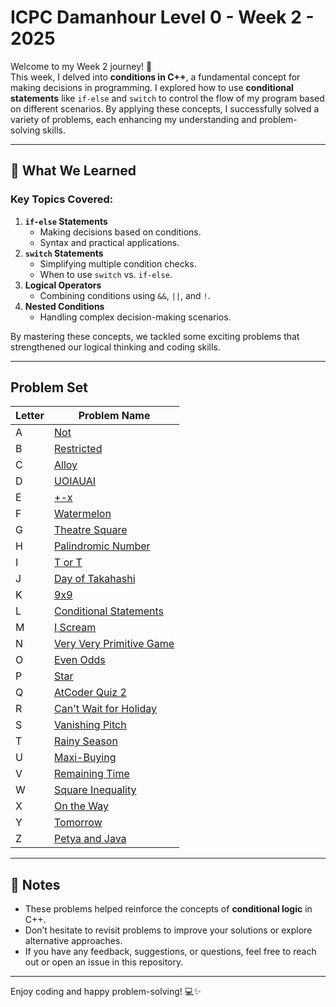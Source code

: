 # ICPC Damanhour Level 0 - Week 2 - 2025

Welcome to my Week 2 journey! 🎉  
This week, I delved into **conditions in C++**, a fundamental concept for making decisions in programming. I explored how to use **conditional statements** like `if-else` and `switch` to control the flow of my program based on different scenarios. By applying these concepts, I successfully solved a variety of problems, each enhancing my understanding and problem-solving skills.

---

## 🌟 What We Learned

### Key Topics Covered:

1. **`if-else` Statements**
   - Making decisions based on conditions.
   - Syntax and practical applications.
2. **`switch` Statements**
   - Simplifying multiple condition checks.
   - When to use `switch` vs. `if-else`.
3. **Logical Operators**
   - Combining conditions using `&&`, `||`, and `!`.
4. **Nested Conditions**
   - Handling complex decision-making scenarios.

By mastering these concepts, we tackled some exciting problems that strengthened our logical thinking and coding skills.

---

## Problem Set

| **Letter** | **Problem Name**                                                                                                       |
| ---------- | ---------------------------------------------------------------------------------------------------------------------- |
| A          | [Not](https://github.com/Mo3bassia/Sheet-2-ICPC-Level-0-2025/blob/main/Not.cpp)                                        |
| B          | [Restricted](https://github.com/Mo3bassia/Sheet-2-ICPC-Level-0-2025/blob/main/Restricted.cpp)                          |
| C          | [Alloy](https://github.com/Mo3bassia/Sheet-2-ICPC-Level-0-2025/blob/main/Alloy.cpp)                                    |
| D          | [UOIAUAI](https://github.com/Mo3bassia/Sheet-2-ICPC-Level-0-2025/blob/main/UOIAUAI.cpp)                                |
| E          | [+-x](https://github.com/Mo3bassia/Sheet-2-ICPC-Level-0-2025/blob/main/PlusMinusX.cpp)                                 |
| F          | [Watermelon](https://github.com/Mo3bassia/Sheet-2-ICPC-Level-0-2025/blob/main/Watermelon.cpp)                          |
| G          | [Theatre Square](https://github.com/Mo3bassia/Sheet-2-ICPC-Level-0-2025/blob/main/TheatreSquare.cpp)                   |
| H          | [Palindromic Number](https://github.com/Mo3bassia/Sheet-2-ICPC-Level-0-2025/blob/main/PalindromicNumber.cpp)           |
| I          | [T or T](https://github.com/Mo3bassia/Sheet-2-ICPC-Level-0-2025/blob/main/TorT.cpp)                                    |
| J          | [Day of Takahashi](https://github.com/Mo3bassia/Sheet-2-ICPC-Level-0-2025/blob/main/DayOfTakahashi.cpp)                |
| K          | [9x9](https://github.com/Mo3bassia/Sheet-2-ICPC-Level-0-2025/blob/main/9x9.cpp)                                        |
| L          | [Conditional Statements](https://github.com/Mo3bassia/Sheet-2-ICPC-Level-0-2025/blob/main/ConditionalStatements.cpp)   |
| M          | [I Scream](https://github.com/Mo3bassia/Sheet-2-ICPC-Level-0-2025/blob/main/IScream.cpp)                               |
| N          | [Very Very Primitive Game](https://github.com/Mo3bassia/Sheet-2-ICPC-Level-0-2025/blob/main/VeryVeryPrimitiveGame.cpp) |
| O          | [Even Odds](https://github.com/Mo3bassia/Sheet-2-ICPC-Level-0-2025/blob/main/EvenOdds.cpp)                             |
| P          | [Star](https://github.com/Mo3bassia/Sheet-2-ICPC-Level-0-2025/blob/main/Star.cpp)                                      |
| Q          | [AtCoder Quiz 2](https://github.com/Mo3bassia/Sheet-2-ICPC-Level-0-2025/blob/main/AtCoderQuiz2.cpp)                    |
| R          | [Can't Wait for Holiday](https://github.com/Mo3bassia/Sheet-2-ICPC-Level-0-2025/blob/main/CantWaitForHoliday.cpp)      |
| S          | [Vanishing Pitch](https://github.com/Mo3bassia/Sheet-2-ICPC-Level-0-2025/blob/main/VanishingPitch.cpp)                 |
| T          | [Rainy Season](https://github.com/Mo3bassia/Sheet-2-ICPC-Level-0-2025/blob/main/RainySeason.cpp)                       |
| U          | [Maxi-Buying](https://github.com/Mo3bassia/Sheet-2-ICPC-Level-0-2025/blob/main/MaxiBuying.cpp)                         |
| V          | [Remaining Time](https://github.com/Mo3bassia/Sheet-2-ICPC-Level-0-2025/blob/main/RemainingTime.cpp)                   |
| W          | [Square Inequality](https://github.com/Mo3bassia/Sheet-2-ICPC-Level-0-2025/blob/main/SquareInequality.cpp)             |
| X          | [On the Way](https://github.com/Mo3bassia/Sheet-2-ICPC-Level-0-2025/blob/main/OnTheWay.cpp)                            |
| Y          | [Tomorrow](https://github.com/Mo3bassia/Sheet-2-ICPC-Level-0-2025/blob/main/Tomorrow.cpp)                              |
| Z          | [Petya and Java](https://github.com/Mo3bassia/Sheet-2-ICPC-Level-0-2025/blob/main/PetyaAndJava.cpp)                    |

---

## 📝 Notes

- These problems helped reinforce the concepts of **conditional logic** in C++.
- Don’t hesitate to revisit problems to improve your solutions or explore alternative approaches.
- If you have any feedback, suggestions, or questions, feel free to reach out or open an issue in this repository.

---

Enjoy coding and happy problem-solving! 💻✨

